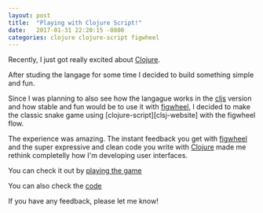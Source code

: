 ```yaml
---
layout: post
title:  "Playing with Clojure Script!"
date:   2017-01-31 22:20:15 -0800
categories: clojure clojure-script figwheel
---
```

Recently, I just got really excited about [Clojure][clojure-website].

After studing the langage for some time I decided to build something simple and fun.

Since I was planning to also see how the langague works in the [cljs][cljs-website] version and how stable and fun would be to use it with [figwheel][figwheel-website], I decided to make the classic snake game using [clojure-script][clsj-website] with the figwheel flow.

The experience was amazing. The instant feedback you get with [figwheel][figwheel-website] and the super expressive and clean code you write with [Clojure][clojure-website] made me rethink completelly how I'm developing user interfaces.

You can check it out by [playing the game][clojure-snake-game]

You can also check the [code][clojure-snake-code]

If you have any feedback, please let me know!

[clojure-website]: https://clojure.org/
[cljs-website]: https://clojurescript.org/
[figwheel-website]: https://github.com/bhauman/lein-figwheel
[clojure-snake-game]: https://lrgalego.github.io/clojure-snake/
[clojure-snake-code]: https://github.com/lrgalego/clojure-snake/
